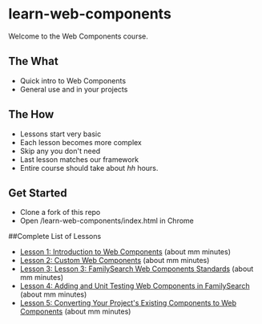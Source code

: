 # learn-web-components

Welcome to the Web Components course.

## The What
* Quick intro to Web Components
* General use and in your projects

## The How
* Lessons start very basic
* Each lesson becomes more complex
* Skip any you don't need
* Last lesson matches our framework
* Entire course should take about *hh* hours.

## Get Started
* Clone a fork of this repo
* Open /learn-web-components/index.html in Chrome


##Complete List of Lessons
* [Lesson 1: Introduction to Web Components](https://rawgit.com/live-and-learn/learn-web-components/master/index.html?whichLesson=lesson-1 "Lesson 1 about Web Components and an introduction to native Web Components.") (about mm minutes)
* [Lesson 2: Custom Web Components](https://rawgit.com/live-and-learn/learn-web-components/master/index.html?whichLesson=lesson-2 "Lesson 2 about custom web components.") (about mm minutes)
* [Lesson 3: Lesson 3: FamilySearch Web Components Standards](https://rawgit.com/live-and-learn/learn-web-components/master/index.html?whichLesson=lesson-3 "Lesson 3 about FamilySearch Web Components Standards.") (about mm minutes)
* [Lesson 4: Adding and Unit Testing Web Components in FamilySearch](https://rawgit.com/live-and-learn/learn-web-components/master/index.html?whichLesson=lesson-4 "Lesson 4 about adding and testing FamilySearch Web Components.") (about mm minutes)
* [Lesson 5: Converting Your Project's Existing Components to Web Components](https://rawgit.com/live-and-learn/learn-web-components/master/index.html?whichLesson=lesson-5 "Lesson 5 about converting your existing components and mentoring others.") (about mm minutes)
